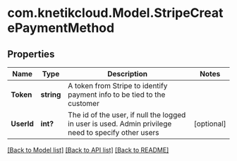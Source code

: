 # com.knetikcloud.Model.StripeCreatePaymentMethod
## Properties

Name | Type | Description | Notes
------------ | ------------- | ------------- | -------------
**Token** | **string** | A token from Stripe to identify payment info to be tied to the customer | 
**UserId** | **int?** | The id of the user, if null the logged in user is used. Admin privilege need to specify other users | [optional] 

[[Back to Model list]](../README.md#documentation-for-models) [[Back to API list]](../README.md#documentation-for-api-endpoints) [[Back to README]](../README.md)

